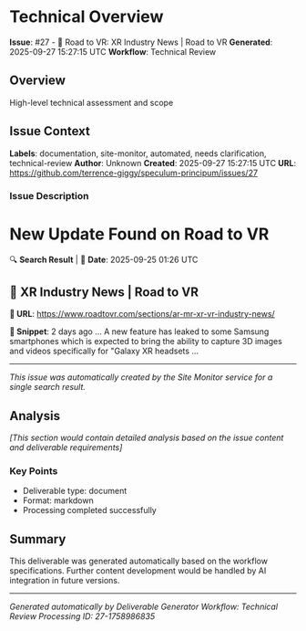 # Technical Overview

**Issue**: #27 - 📄 Road to VR: XR Industry News | Road to VR
**Generated**: 2025-09-27 15:27:15 UTC
**Workflow**: Technical Review

## Overview

High-level technical assessment and scope

## Issue Context

**Labels**: documentation, site-monitor, automated, needs clarification, technical-review
**Author**: Unknown
**Created**: 2025-09-27 15:27:15 UTC
**URL**: https://github.com/terrence-giggy/speculum-principum/issues/27

### Issue Description

# New Update Found on Road to VR

🔍 **Search Result** | 📅 **Date**: 2025-09-25 01:26 UTC

## 📄 XR Industry News | Road to VR

**🔗 URL**: https://www.roadtovr.com/sections/ar-mr-xr-vr-industry-news/

**📝 Snippet**: 2 days ago ... A new feature has leaked to some Samsung smartphones which is expected to bring the ability to capture 3D images and videos specifically for "Galaxy XR headsets ...

---
*This issue was automatically created by the Site Monitor service for a single search result.*


## Analysis

*[This section would contain detailed analysis based on the issue content and deliverable requirements]*

### Key Points

- Deliverable type: document
- Format: markdown
- Processing completed successfully

## Summary

This deliverable was generated automatically based on the workflow specifications.
Further content development would be handled by AI integration in future versions.

---

*Generated automatically by Deliverable Generator*
*Workflow: Technical Review*
*Processing ID: 27-1758986835*
